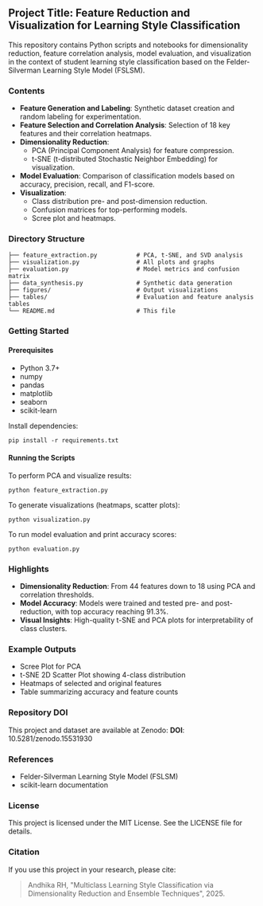 <h2 data-pm-slice="1 2 []">
    <span>Project Title: Feature Reduction and Visualization for Learning Style Classification</span>
</h2>
<p>
    <span>This repository contains Python scripts and notebooks for dimensionality reduction, feature correlation analysis, model evaluation, and visualization in the context of student learning style classification based on the Felder-Silverman Learning Style Model (FSLSM).</span>
</p>
<h3>
    <span>Contents</span>
</h3>
<ul data-spread="false">
    <li>
        <span><strong>Feature Generation and Labeling</strong>: Synthetic dataset creation and random labeling for experimentation.</span>
    </li>
    <li>
        <span><strong>Feature Selection and Correlation Analysis</strong>: Selection of 18 key features and their correlation heatmaps.</span>
    </li>
    <li>
        <span><strong>Dimensionality Reduction</strong>:</span>
        <ul data-spread="false">
            <li>
                <span>PCA (Principal Component Analysis) for feature compression.</span>
            </li>
            <li>
                <span>t-SNE (t-distributed Stochastic Neighbor Embedding) for visualization.</span>
            </li>
        </ul>
    </li>
    <li>
        <span><strong>Model Evaluation</strong>: Comparison of classification models based on accuracy, precision, recall, and F1-score.</span>
    </li>
    <li>
        <span><strong>Visualization</strong>:</span>
        <ul data-spread="false">
            <li>
                <span>Class distribution pre- and post-dimension reduction.</span>
            </li>
            <li>
                <span>Confusion matrices for top-performing models.</span>
            </li>
            <li>
                <span>Scree plot and heatmaps.</span>
            </li>
        </ul>
    </li>
</ul>
<h3>
    <span>Directory Structure</span>
</h3>
<pre><code class="language-plaintext">├── feature_extraction.py           # PCA, t-SNE, and SVD analysis
├── visualization.py                # All plots and graphs
├── evaluation.py                   # Model metrics and confusion matrix
├── data_synthesis.py               # Synthetic data generation
├── figures/                        # Output visualizations
├── tables/                         # Evaluation and feature analysis tables
└── README.md                       # This file</code></pre>
<h3>
    <span>Getting Started</span>
</h3>
<h4>
    <span>Prerequisites</span>
</h4>
<ul data-spread="false">
    <li>
        <span>Python 3.7+</span>
    </li>
    <li>
        <span>numpy</span>
    </li>
    <li>
        <span>pandas</span>
    </li>
    <li>
        <span>matplotlib</span>
    </li>
    <li>
        <span>seaborn</span>
    </li>
    <li>
        <span>scikit-learn</span>
    </li>
</ul>
<p>
    <span>Install dependencies:</span>
</p>
<pre><code class="language-plaintext">pip install -r requirements.txt</code></pre>
<h4>
<span>Running the Scripts</span>
</h4>
<p>
<span>To perform PCA and visualize results:</span>
</p>
<pre><code class="language-plaintext">python feature_extraction.py</code></pre>
<p>
<span>To generate visualizations (heatmaps, scatter plots):</span>
</p>
<pre><code class="language-plaintext">python visualization.py</code></pre>
<p>
<span>To run model evaluation and print accuracy scores:</span>
</p>
<pre><code class="language-plaintext">python evaluation.py</code></pre>
<h3>
<span>Highlights</span>
</h3>
<ul data-spread="false">
    <li>
<span><strong>Dimensionality Reduction</strong>: From 44 features down to 18 using PCA and correlation thresholds.</span>
    </li>
    <li>
<span><strong>Model Accuracy</strong>: Models were trained and tested pre- and post-reduction, with top accuracy reaching 91.3%.</span>
    </li>
    <li>
<span><strong>Visual Insights</strong>: High-quality t-SNE and PCA plots for interpretability of class clusters.</span>
    </li>
</ul>
<h3>
<span>Example Outputs</span>
</h3>
<ul data-spread="false">
    <li>
<span>Scree Plot for PCA</span>
    </li>
    <li>
<span>t-SNE 2D Scatter Plot showing 4-class distribution</span>
    </li>
    <li>
<span>Heatmaps of selected and original features</span>
    </li>
    <li>
<span>Table summarizing accuracy and feature counts</span>
    </li>
</ul>
<h3>
<span>Repository DOI</span>
</h3>
<p>
<span>This project and dataset are available at Zenodo: <strong>DOI</strong>: </span><a disabled="true"><span>10.5281/zenodo.15531930</span></a>
</p>
<h3>
<span>References</span>
</h3>
<ul data-spread="false">
    <li>
<span>Felder-Silverman Learning Style Model (FSLSM)</span>
    </li>
    <li>
<span>scikit-learn documentation</span>
    </li>
</ul>
<h3>
<span>License</span>
</h3>
<p>
<span>This project is licensed under the MIT License. See the LICENSE file for details.</span>
</p>
<h3>
<span>Citation</span>
</h3>
<p>
<span>If you use this project in your research, please cite:</span>
</p>
<blockquote>
    <p>
<span>Andhika RH, "Multiclass Learning Style Classification via Dimensionality Reduction and Ensemble Techniques", 2025.</span>
    </p>
</blockquote>
